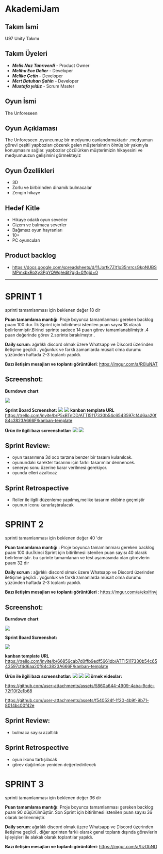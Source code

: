# AkademiJam

## Takım İsmi
U97 Unity Takımı


## Takım Üyeleri
- ***Melis Naz Tanrıverdi*** - Product Owner
- ***Meliha Ece Delier*** - Developer
- ***Melike Çetin*** - Developer
- ***Mert Batuhan Şahin*** - Developer
- ***Mustafa yıldız*** - Scrum Master

## Oyun İsmi
 The Unforeseen 



## Oyun Açıklaması
The Unforeseen ,oyuncumuz bir medyumu canlandırmaktadır .medyumun görevi çeşitli yapbozları çözerek gelen  müşterisinnin  ölmüş bir yakınıyla konuşmasını sağlar. yapbozlar çözülürken müşterimizin hikayesini ve medyumuuzun gelişimini görmekteyiz


## Oyun Özellikleri
- 3D
- Zorlu ve birbirinden dinamik  bulmacalar
- Zengin hikaye


## Hedef Kitle 
- Hikaye odaklı oyun severler
- Gizem ve bulmaca severler
- Bağımsız oyun hayranları
- 10+
- PC oyuncuları


## Product backlog 
- https://docs.google.com/spreadsheets/d/11Jortk7Zlt1x35nrrcsGkpNUBSMPmxbxRoXy3PgYQWg/edit?gid=0#gid=0
---
# **SPRINT 1**
 sprinti tamamlanması için beklenen değer 18 dir
 
 **Puan tamamlama mantığı**: Proje boyunca tamamlanması gereken backlog puanı 100 dur. İlk Sprint için bitirilmesi istenilen puan sayısı 18 olarak belirlenmiştir.Birinci sprinte  sadece 14 puan görev tamamlanabilmiştir .4 puan değerinde görev 2.sprinte bırakılmıştır .

**Daily scrum**: ağırlıklı discord olmak üzere  Whatsapp ve  Discord üzerinden iletişime geçildi . yoğunluk ve farklı zamanlarda müsait olma durumu yüzünden haftada 2-3 toplantı yapıldı.


**Bazı iletişim mesajları ve toplantı görüntüleri**: https://imgur.com/a/R0IuNAT


## Screenshot:

**Burndown chart**
 
![](resimler/chart1.png)


**Sprint Board Screenshot:**
![](resimler/kanban1.png)
![](resimler/kanban3.png)
**kanban template URL**
https://trello.com/invite/b/P5xBTnDD/ATTI5117330b54c6543597cf4d6aa20f84c3823A666F/kanban-template

**Ürün ile ilgili bazı screenshotlar:**
![](resimler/sahne.png)
![](resimler/diyalaog.png)

## Sprint Review:
- oyun tasarımına  3d oco tarzına benzer bir tasaım  kulanılcak.
- oyunundaki karekter tasarımı  için farklı tasarımlar dennencek.
- seneryo sonu üzerine karar verilmesi  gerekiyor.
- oyunda elleri  azaltıcaz

## Sprint Retrospective
-  Roller ile ilgili düzenleme yapılmış,melike tasarım ekibine geçmiştir
-   oyunun iconu kararlaştıralacak
  
# **SPRINT 2**

 sprinti tamamlanması için beklenen  değer   40 'dır
 
**Puan tamamlama mantığı** : Proje boyunca tamamlanması gereken backlog puanı 100 dur.İkinci Sprint için bitirilmesi istenilen puan sayısı 40 olarak belirlenmiştir. bu sprinte  tamamlanan ve test aşamasında olan görevlerin puanı 32 dir 

**Daily scrum** : ağırlıklı discord olmak üzere  Whatsapp ve  Discord üzerinden iletişime geçildi . yoğunluk ve farklı zamanlarda müsait olma durumu yüzünden haftada 2-3 toplantı yapıldı.

**Bazı iletişim mesajları ve toplantı görüntüleri** : https://imgur.com/a/ekxHnvj

## Screenshot:

**Burndown chart**
 
![](resimler/burndown2.png)

**Sprint Board Screenshot:**

![](resimler/kanban4.png)

**kanban template URL**
https://trello.com/invite/b/66856cab7d0ffb9edf5661db/ATTI5117330b54c6543597cf4d6aa20f84c3823A666F/kanban-template

**Ürün ile ilgili bazı screenshotlar:**
![](resimler/masa.png)
![](resimler/sahil2.jpg)
![](resimler/sahil.jpg)
**örnek videolar:**

https://github.com/user-attachments/assets/5860a644-4909-4aba-9cdc-72f10f2e1b68

https://github.com/user-attachments/assets/f540524f-1f20-4b9f-9b71-8014bc00f42e


## Sprint Review:
- bulmaca sayısı azaltıldı
## Sprint Retrospective
- oyun ikonu tartışılacak
- görev dağılımları yeniden değerledirilecek
  
# **SPRINT 3**
sprinti tamamlanması için beklenen değer 36 dir

**Puan tamamlama mantığı**: Proje boyunca tamamlanması gereken backlog puanı 90 düşürülmüştür. Son Sprint için bitirilmesi istenilen puan sayısı 36 olarak belirlenmiştir.

**Daily scrum**: ağırlıklı discord olmak üzere  Whatsapp ve  Discord üzerinden iletişime geçildi .  diğer  sprinten farklı  olarak genel  toplantı dışında  görevlerin işleyişleri ile alakalı olarak toplantılar yapıldı.

**Bazı iletişim mesajları ve toplantı görüntüleri**: https://imgur.com/a/fizObND


  
  
